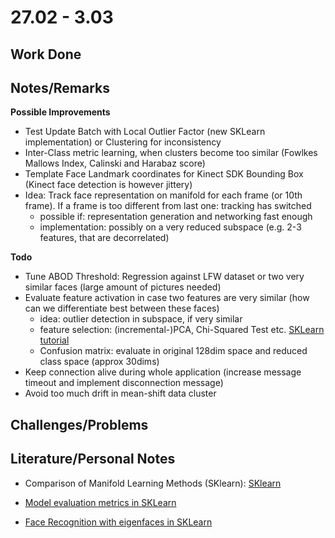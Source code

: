 # 27.02 - 3.03

## Work Done


## Notes/Remarks

**Possible Improvements**
- Test Update Batch with Local Outlier Factor (new SKLearn implementation) or Clustering for inconsistency
- Inter-Class metric learning, when clusters become too similar (Fowlkes Mallows Index, Calinski and Harabaz score)
- Template Face Landmark coordinates for Kinect SDK Bounding Box (Kinect face detection is however jittery)
- Idea: Track face representation on manifold for each frame (or 10th frame). If a frame is too different from last one: tracking has switched
	- possible if: representation generation and networking fast enough
	- implementation: possibly on a very reduced subspace (e.g. 2-3 features, that are decorrelated)


**Todo**
- Tune ABOD Threshold: Regression against LFW dataset or two very similar faces (large amount of pictures needed)
- Evaluate feature activation in case two features are very similar (how can we differentiate best between these faces)
	- idea: outlier detection in subspace, if very similar
	- feature selection: (incremental-)PCA, Chi-Squared Test etc. [SKLearn tutorial](http://machinelearningmastery.com/feature-selection-machine-learning-python/)
	- Confusion matrix: evaluate in original 128dim space and reduced class space (approx 30dims)
- Keep connection alive during whole application (increase message timeout and implement disconnection message)
- Avoid too much drift in mean-shift data cluster
	
	
## Challenges/Problems

## Literature/Personal Notes

- Comparison of Manifold Learning Methods (SKlearn): [SKlearn](http://scikit-learn.org/dev/auto_examples/manifold/plot_compare_methods.html#sphx-glr-auto-examples-manifold-plot-compare-methods-py)

- [Model evaluation metrics in SKLearn](http://scikit-learn.org/stable/modules/model_evaluation.html)
- [Face Recognition with eigenfaces in SKLearn](http://scikit-learn.org/stable/auto_examples/applications/face_recognition.html#sphx-glr-auto-examples-applications-face-recognition-py)